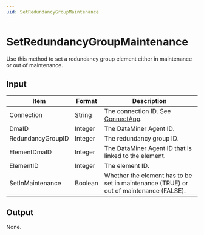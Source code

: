 ```yaml
---
uid: SetRedundancyGroupMaintenance
---
```


# SetRedundancyGroupMaintenance

Use this method to set a redundancy group element either in maintenance or out of maintenance.

## Input

| Item              | Format  | Description                                                                            |
|-------------------|---------|----------------------------------------------------------------------------------------|
| Connection        | String  | The connection ID. See [ConnectApp](xref:ConnectApp).       |
| DmaID             | Integer | The DataMiner Agent ID.                                                                |
| RedundancyGroupID | Integer | The redundancy group ID.                                                               |
| ElementDmaID      | Integer | The DataMiner Agent ID that is linked to the element.                                  |
| ElementID         | Integer | The element ID.                                                                        |
| SetInMaintenance  | Boolean | Whether the element has to be set in maintenance (TRUE) or out of maintenance (FALSE). |

## Output

None.
